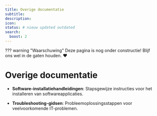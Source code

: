 ```yaml
---
title: Overige documentatie
subtitle:
description:
icon:
status: # nieuw updated outdated
search:
  boost: 2 
---
```


??? warning "Waarschuwing"
    Deze pagina is nog onder constructie! Blijf ons wel in de gaten houden. :heart:

# Overige documentatie

- **Software-installatiehandleidingen**: Stapsgewijze instructies voor het installeren van softwareapplicaties.
  
- **Troubleshooting-gidsen**: Probleemoplossingsstappen voor veelvoorkomende IT-problemen.
